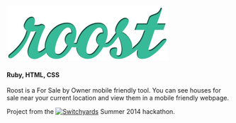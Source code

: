 ![Roost](app/assets/images/logo_med.png)
#### Ruby, HTML, CSS
Roost is a For Sale by Owner mobile friendly tool. You can see houses for sale near your current location and view them in a mobile friendly webpage. 

Project from the [![Switchyards](http://switchyards.com/img/sy_small_red.png)](http://switchyards.com) Summer 2014 hackathon.


